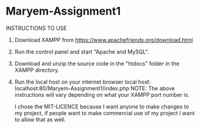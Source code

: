 # Maryem-Assignment1

INSTRUCTIONS TO USE


1. Download XAMPP from https://www.apachefriends.org/download.html
2. Run the control panel and start "Apache and MySQL".
3. Download and unzip the source code in the "htdocs" folder in the XAMPP directory.
4. Run the local host on your internet browser local host:
         localhost:80/Maryem-Assignment1/index.php
         NOTE: The above instructions will vary depending on what your XAMPP port number is.
         
         
         
         
    I chose the MIT-LICENCE because I want anyone to make changes to my project, if people want to make
    commercial use of my project I want to allow that as well.
    
    
         
         
       
